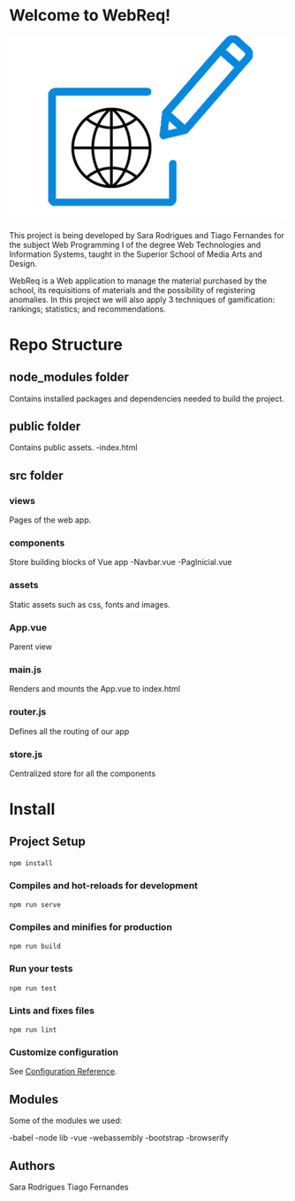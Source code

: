 ﻿# Welcome to WebReq!
![alt text](https://raw.githubusercontent.com/TiagoNandes/WebReq/master/webreq_project/src/assets/logoWEBREQ.png)


This project is being developed by Sara Rodrigues and Tiago Fernandes for the subject Web Programming I of the degree Web Technologies and Information Systems, taught in the Superior School of Media Arts and Design.

WebReq is a Web application to manage the material purchased by the school, its requisitions of materials and the possibility of registering anomalies. In this project we will also apply 3 techniques of gamification: rankings; statistics; and recommendations.




# Repo Structure

## node_modules folder


Contains installed packages and dependencies needed to build the project.

## public folder


Contains public assets.
-index.html




## src folder

### views 
Pages of the web app.
### components

Store building blocks of Vue app
-Navbar.vue
-PagInicial.vue

### assets 
Static assets such as css, fonts and images.

### App.vue
Parent view

### main.js
Renders and mounts the App.vue to index.html

### router.js

Defines all the routing of our app
### store.js

Centralized store for all the components

# Install

## Project Setup


```
npm install
```


### Compiles and hot-reloads for development

```
npm run serve
```

### Compiles and minifies for production

```
npm run build
```

### Run your tests

```
npm run test
```

### Lints and fixes files
```
npm run lint
```

### Customize configuration

See [Configuration Reference](https://cli.vuejs.org/config/).


## Modules

Some of the modules we used:

-babel
-node lib
-vue
-webassembly
-bootstrap
-browserify


## Authors

Sara Rodrigues
Tiago Fernandes

